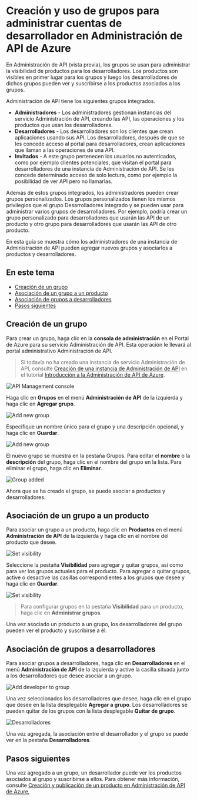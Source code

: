 <properties pageTitle="How to create and use groups to manage developer accounts in Azure API Management" metaKeywords="" description="Learn how to manage developer accounts using groups in Azure API Management" metaCanonical="" services="" documentationCenter="API Management" title="How to create and use groups to manage developer accounts in Azure API Management" authors="sdanie" solutions="" manager="" editor="" />

<tags ms.service="api-management" ms.workload="mobile" ms.tgt_pltfrm="na" ms.devlang="na" ms.topic="article" ms.date="01/01/1900" ms.author="sdanie"></tags>

# Creación y uso de grupos para administrar cuentas de desarrollador en Administración de API de Azure

En Administración de API (vista previa), los grupos se usan para administrar la visibilidad de productos para los desarrolladores. Los productos son visibles en primer lugar para los grupos y luego los desarrolladores de dichos grupos pueden ver y suscribirse a los productos asociados a los grupos.

Administración de API tiene los siguientes grupos integrados.

-   **Administradores** - Los administradores gestionan instancias del servicio Administración de API, creando las API, las operaciones y los productos que usan los desarrolladores.
-   **Desarrolladores** - Los desarrolladores son los clientes que crean aplicaciones usando sus API. Los desarrolladores, después de que se les concede acceso al portal para desarrolladores, crean aplicaciones que llaman a las operaciones de una API.
-   **Invitados** - A este grupo pertenecen los usuarios no autenticados, como por ejemplo clientes potenciales, que visitan el portal para desarrolladores de una instancia de Administración de API. Se les concede determinado acceso de solo lectura, como por ejemplo la posibilidad de ver API pero no llamarlas.

Además de estos grupos integrados, los administradores pueden crear grupos personalizados. Los grupos personalizados tienen los mismos privilegios que el grupo Desarrolladores integrado y se pueden usar para administrar varios grupos de desarrolladores. Por ejemplo, podría crear un grupo personalizado para desarrolladores que usarán las API de un producto y otro grupo para desarrolladores que usarán las API de otro producto.

En esta guía se muestra cómo los administradores de una instancia de Administración de API pueden agregar nuevos grupos y asociarlos a productos y desarrolladores.

## En este tema

-   [Creación de un grupo][Creación de un grupo]
-   [Asociación de un grupo a un producto][Asociación de un grupo a un producto]
-   [Asociación de grupos a desarrolladores][Asociación de grupos a desarrolladores]
-   [Pasos siguientes][Pasos siguientes]

## <a name="create-group"> </a>Creación de un grupo

Para crear un grupo, haga clic en la **consola de administración** en el Portal de Azure para su servicio Administración de API. Esta operación le llevará al portal administrativo Administración de API.

> Si todavía no ha creado una instancia de servicio Administración de API, consulte [Creación de una instancia de Administración de API][Creación de una instancia de Administración de API] en el tutorial [Introducción a la Administración de API de Azure][Introducción a la Administración de API de Azure].

![API Management console][API Management console]

Haga clic en **Grupos** en el menú **Administración de API** de la izquierda y haga clic en **Agregar grupo**.

![Add new group][Add new group]

Especifique un nombre único para el grupo y una descripción opcional, y haga clic en **Guardar**.

![Add new group][1]

El nuevo grupo se muestra en la pestaña Grupos. Para editar el **nombre** o la **descripción** del grupo, haga clic en el nombre del grupo en la lista. Para eliminar el grupo, haga clic en **Eliminar**.

![Group added][Group added]

Ahora que se ha creado el grupo, se puede asociar a productos y desarrolladores.

## <a name="associate-group-product"> </a>Asociación de un grupo a un producto

Para asociar un grupo a un producto, haga clic en **Productos** en el menú **Administración de API** de la izquierda y haga clic en el nombre del producto que desee.

![Set visibility][Set visibility]

Seleccione la pestaña **Visibilidad** para agregar y quitar grupos, así como para ver los grupos actuales para el producto. Para agregar o quitar grupos, active o desactive las casillas correspondientes a los grupos que desee y haga clic en **Guardar**.

![Set visibility][2]

> Para configurar grupos en la pestaña **Visibilidad** para un producto, haga clic en **Administrar grupos**.

Una vez asociado un producto a un grupo, los desarrolladores del grupo pueden ver el producto y suscribirse a él.

## <a name="associate-group-developer"> </a>Asociación de grupos a desarrolladores

Para asociar grupos a desarrolladores, haga clic en **Desarrolladores** en el menú **Administración de API** de la izquierda y active la casilla situada junto a los desarrolladores que desee asociar a un grupo.

![Add developer to group][Add developer to group]

Una vez seleccionados los desarrolladores que desee, haga clic en el grupo que desee en la lista desplegable **Agregar a grupo**. Los desarrolladores se pueden quitar de los grupos con la lista desplegable **Quitar de grupo**.

![Desarrolladores][Desarrolladores]

Una vez agregada, la asociación entre el desarrollador y el grupo se puede ver en la pestaña **Desarrolladores**.

## <a name="next-steps"> </a>Pasos siguientes

Una vez agregado a un grupo, un desarrollador puede ver los productos asociados al grupo y suscribirse a ellos. Para obtener más información, consulte [Creación y publicación de un producto en Administración de API de Azure][Creación y publicación de un producto en Administración de API de Azure],

  [Creación de un grupo]: #create-group
  [Asociación de un grupo a un producto]: #associate-group-product
  [Asociación de grupos a desarrolladores]: #associate-group-developer
  [Pasos siguientes]: #next-steps
  [Creación de una instancia de Administración de API]: ../api-management-get-started/#create-service-instance
  [Introducción a la Administración de API de Azure]: ../api-management-get-started
  [API Management console]: ./media/api-management-howto-create-groups/api-management-management-console.png
  [Add new group]: ./media/api-management-howto-create-groups/api-management-add-group.png
  [1]: ./media/api-management-howto-create-groups/api-management-add-group-window.png
  [Group added]: ./media/api-management-howto-create-groups/api-management-new-group.png
  [Set visibility]: ./media/api-management-howto-create-groups/api-management-add-group-to-product.png
  [2]: ./media/api-management-howto-create-groups/api-management-add-group-to-product-visibility.png
  [Add developer to group]: ./media/api-management-howto-create-groups/api-management-add-group-to-developer.png
  [Desarrolladores]: ./media/api-management-howto-create-groups/api-management-add-group-to-developer-saved.png
  [Creación y publicación de un producto en Administración de API de Azure]: ../api-management-howto-add-products
